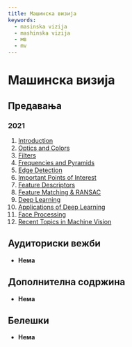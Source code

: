 ```yaml
---
title: Машинска визија
keywords:
  - masinska vizija
  - mashinska vizija
  - мв
  - mv
---
```


# Машинска визија

## Предавања

### 2021

1. [Introduction](https://bbb-lb.finki.ukim.mk/playback/presentation/2.3/39fdddbc2354dfc96f16553813b9c61bcec8a9c1-1633431461155?meetingId=39fdddbc2354dfc96f16553813b9c61bcec8a9c1-1633431461155)
2. [Optics and Colors](https://bbb-lb.finki.ukim.mk/playback/presentation/2.3/60b2c44f550fb44854f55948485f31b1cb903bbb-1634025398050?meetingId=60b2c44f550fb44854f55948485f31b1cb903bbb-1634025398050)
3. [Filters](https://bbb-lb.finki.ukim.mk/playback/presentation/2.3/343f8974feef413502841b361efd7e688e32a4e1-1634630241213?meetingId=343f8974feef413502841b361efd7e688e32a4e1-1634630241213)
4. [Frequencies and Pyramids](https://bbb-lb.finki.ukim.mk/playback/presentation/2.3/87c7808f78affc4bda1a9a20f6b05d5b9684b111-1635234780016?meetingId=87c7808f78affc4bda1a9a20f6b05d5b9684b111-1635234780016)
5. [Edge Detection](https://bbb-lb.finki.ukim.mk/playback/presentation/2.3/dd8d190fee3f0238316c4c7f70c0d0fe12cb5600-1635843454630?meetingId=dd8d190fee3f0238316c4c7f70c0d0fe12cb5600-1635843454630)
6. [Important Points of Interest](https://bbb-lb.finki.ukim.mk/playback/presentation/2.3/83a6a6e38621bc17fa75014a4ef66fe00aa6dfa8-1636448260410?meetingId=83a6a6e38621bc17fa75014a4ef66fe00aa6dfa8-1636448260410)
7. [Feature Descriptors](https://bbb-lb.finki.ukim.mk/playback/presentation/2.3/68e794813dd84cb6c65faa4798f2f524ca0783be-1637053213588?meetingId=68e794813dd84cb6c65faa4798f2f524ca0783be-1637053213588)
8. [Feature Matching & RANSAC](https://bbb-lb.finki.ukim.mk/playback/presentation/2.3/b9697972028f7f996f0850f487ce1481fae3f046-1638262643200?meetingId=b9697972028f7f996f0850f487ce1481fae3f046-1638262643200)
9. [Deep Learning](https://bbb-lb.finki.ukim.mk/playback/presentation/2.3/36b9ee75e9b705bcd82f5175603724faedd36320-1638867506716?meetingId=36b9ee75e9b705bcd82f5175603724faedd36320-1638867506716)
10. [Applications of Deep Learning](https://bbb-lb.finki.ukim.mk/playback/presentation/2.3/d94f5a50803107a33d1ba131759669e3818754e5-1639472505300)
11. [Face Processing](https://bbb-lb.finki.ukim.mk/playback/presentation/2.3/c3099b800ff0775858e98c3dbb65d6b73540f7af-1640077224109)
12. [Recent Topics in Machine Vision](https://bbb-lb.finki.ukim.mk/playback/presentation/2.3/b9063008cf053d092e96df79a271b0749d3da765-1640682015499)

## Аудиториски вежби

- **Нема**

## Дополнителна содржина

- **Нема**

## Белешки

- **Нема**

